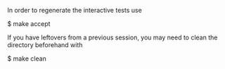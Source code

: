 In order to regenerate the interactive tests use

$ make accept

If you have leftovers from a previous session, you may need to clean the directory beforehand with

$ make clean
